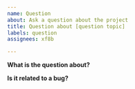 ```yaml
---
name: Question
about: Ask a question about the project
title: Question about [question topic]
labels: question
assignees: xf8b

---
```


**What is the question about?**  
<!-- A description of what your question is. -->
**Is it related to a bug?**  
<!-- Is the question related to a bug? If so, you should probably open a bug report. -->